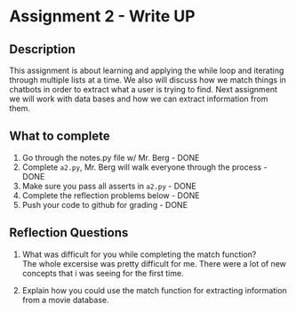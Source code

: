 # Assignment 2 - Write UP

## Description
This assignment is about learning and applying the while loop and iterating through multiple lists at a time.  We also will discuss how we match things in chatbots in order to extract what a user is trying to find.  Next assignment we will work with data bases and how we can extract information from them.



## What to complete
1. Go through the notes.py file w/ Mr. Berg     - DONE
2. Complete `a2.py`, Mr. Berg will walk everyone through the process        - DONE
3. Make sure you pass all asserts in `a2.py`        - DONE
4. Complete the reflection problems below       - DONE
5. Push your code to github for grading     - DONE

## Reflection Questions
1. What was difficult for you while completing the match function?  
The whole excersise was pretty difficult for me.  There were a lot of new concepts that i was seeing for the first time.  


2. Explain how you could use the match function for extracting information from a movie database.


